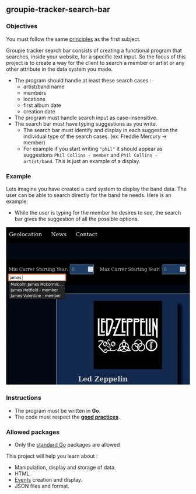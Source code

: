 ## groupie-tracker-search-bar

### Objectives

You must follow the same [principles](../README.md) as the first subject.

Groupie tracker search bar consists of creating a functional program that searches, inside your website, for a specific text input.
So the focus of this project is to create a way for the client to search a member or artist or any other attribute in the data system you made.

- The program should handle at least these search cases :
  - artist/band name
  - members
  - locations
  - first album date
  - creation date
- The program must handle search input as case-insensitive.
- The search bar must have typing suggestions as you write.
  - The search bar must identify and display in each suggestion the individual type of the search cases. (ex: Freddie Mercury -> member)
  - For example if you start writing `"phil"` it should appear as suggestions `Phil Collins - member` and `Phil Collins - artist/band`. This is just an example of a display.

### Example

Lets imagine you have created a card system to display the band data. The user can be able to search directly for the band he needs. Here is an example:

- While the user is typing for the member he desires to see, the search bar gives the suggestion of all the possible options.

![image](searchExample.png)

### Instructions

- The program must be written in **Go**.
- The code must respect the [**good practices**](../../good-practices/README.md).

### Allowed packages

- Only the [standard Go](https://golang.org/pkg/) packages are allowed

This project will help you learn about :

- Manipulation, display and storage of data.
- HTML.
- [Events](https://developer.mozilla.org/en-US/docs/Learn/JavaScript/Building_blocks/) creation and display.
- JSON files and format.
